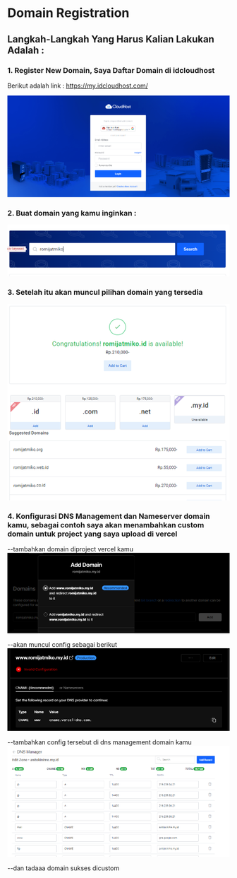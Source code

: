 # Domain Registration

## Langkah-Langkah Yang Harus Kalian Lakukan Adalah :

### 1. Register New Domain, Saya Daftar Domain di idcloudhost

Berikut adalah link : https://my.idcloudhost.com/

![1](d00.PNG)

### 2. Buat domain yang kamu inginkan :

![2](cari.PNG)

### 3. Setelah itu akan muncul pilihan domain yang tersedia

![3](cari-2.PNG)

### 4. Konfigurasi DNS Management dan Nameserver domain kamu, sebagai contoh saya akan menambahkan custom domain untuk project yang saya upload di vercel

--tambahkan domain diproject vercel kamu
![4](cri-3.PNG)

--akan muncul config sebagai berikut
![5](cri-4.PNG)

--tambahkan config tersebut di dns management domain kamu
![6](cri-5.PNG)

--dan tadaaa domain sukses dicustom
